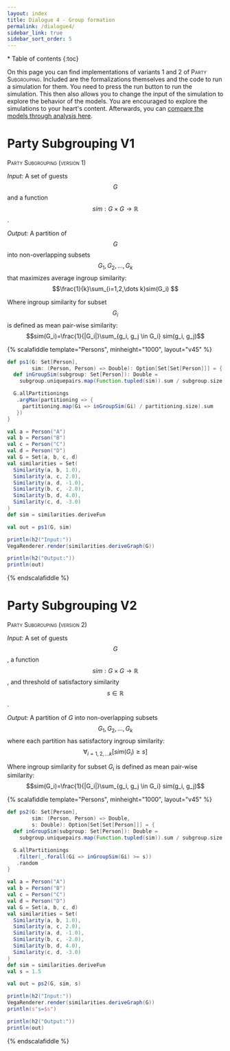 ```yaml
---
layout: index
title: Dialogue 4 - Group formation
permalink: /dialogue4/
sidebar_link: true
sidebar_sort_order: 5
---
```


<div id="toc-wrapper" markdown="1">
* Table of contents
{:toc}
</div>

On this page you can find implementations of variants 1 and 2 of
<span style="font-variant: small-caps;">Party Subgrouping</span>. Included
are the formalizations themselves and the code to run a simulation for them.
You need to press the run button to run the simulation. This then also allows
you to change the input of the simulation to explore the behavior of the
models. You are encouraged to explore the simulations to your heart's content.
Afterwards, you can [compare the models through analysis here](/socialpsychtutorial/dialogue4_comparison).


# Party Subgrouping V1

<span style="font-variant: small-caps;">Party Subgrouping (version 1)</span>

*Input:* A set of guests $$G$$ and a function $$sim: G \times G \rightarrow \mathbb{R}$$.

*Output:* A partition of $$G$$ into non-overlapping subsets $$G_1, G_2, ..., G_k$$ that maximizes average ingroup similarity:
$$\frac{1}{k}\sum_{i=1,2,\dots k}sim(G_i) $$

Where ingroup similarity for subset $$G_i$$ is defined as mean pair-wise similarity:
$$sim(G_i)=\frac{1}{|G_i|}\sum_{g_i, g_j \in G_i} sim(g_i, g_j)$$

{% scalafiddle template="Persons", minheight="1000", layout="v45" %}
```scala
def ps1(G: Set[Person],
        sim: (Person, Person) => Double): Option[Set[Set[Person]]] = {
  def inGroupSim(subgroup: Set[Person]): Double =
    subgroup.uniquepairs.map(Function.tupled(sim)).sum / subgroup.size.toDouble

  G.allPartitionings
   .argMax(partitioning => {
     partitioning.map(Gi => inGroupSim(Gi) / partitioning.size).sum
   })
}

val a = Person("A")
val b = Person("B")
val c = Person("C")
val d = Person("D")
val G = Set(a, b, c, d)
val similarities = Set(
  Similarity(a, b, 1.0),
  Similarity(a, c, 2.0),
  Similarity(a, d, -1.0),
  Similarity(b, c, -2.0),
  Similarity(b, d, 4.0),
  Similarity(c, d, -3.0)
)
def sim = similarities.deriveFun

val out = ps1(G, sim)

println(h2("Input:"))
VegaRenderer.render(similarities.deriveGraph(G))

println(h2("Output:"))
println(out)

```
{% endscalafiddle %}

# Party Subgrouping V2

<span style="font-variant: small-caps;">Party Subgrouping (version 2)</span>

*Input:* A set of guests $$G$$, a function $$sim: G \times G \rightarrow \mathbb{R}$$, and threshold of satisfactory similarity $$s \in \mathbb{R}$$.

*Output:* A partition of $G$ into non-overlapping subsets $$G_1, G_2, ..., G_k$$ where each partition has satisfactory ingroup similarity:
$$\forall_{i=1,2,\dots k}\left[sim(G_i) \geq s\right]$$

Where ingroup similarity for subset $G_i$ is defined as mean pair-wise similarity:
$$sim(G_i)=\frac{1}{|G_i|}\sum_{g_i, g_j \in G_i} sim(g_i, g_j)$$

{% scalafiddle template="Persons", minheight="1000", layout="v45" %}
```scala
def ps2(G: Set[Person],
        sim: (Person, Person) => Double,
        s: Double): Option[Set[Set[Person]]] = {
  def inGroupSim(subgroup: Set[Person]): Double =
    subgroup.uniquepairs.map(Function.tupled(sim)).sum / subgroup.size.toDouble

  G.allPartitionings
   .filter(_.forall(Gi => inGroupSim(Gi) >= s))
   .random
}

val a = Person("A")
val b = Person("B")
val c = Person("C")
val d = Person("D")
val G = Set(a, b, c, d)
val similarities = Set(
  Similarity(a, b, 1.0),
  Similarity(a, c, 2.0),
  Similarity(a, d, -1.0),
  Similarity(b, c, -2.0),
  Similarity(b, d, 4.0),
  Similarity(c, d, -3.0)
)
def sim = similarities.deriveFun
val s = 1.5

val out = ps2(G, sim, s)

println(h2("Input:"))
VegaRenderer.render(similarities.deriveGraph(G))
println(s"s=$s")

println(h2("Output:"))
println(out)

```
{% endscalafiddle %}
